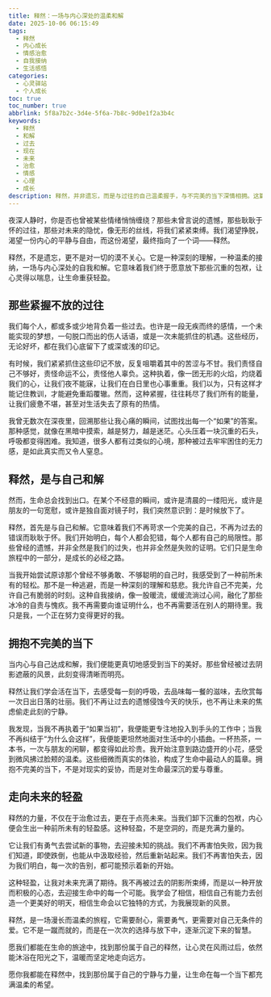 ```yaml
---
title: 释然：一场与内心深处的温柔和解
date: 2025-10-06 06:15:49
tags:
  - 释然
  - 内心成长
  - 情感治愈
  - 自我接纳
  - 生活感悟
categories:
  - 心灵驿站
  - 个人成长
toc: true
toc_number: true
abbrlink: 5f8a7b2c-3d4e-5f6a-7b8c-9d0e1f2a3b4c
keywords:
  - 释然
  - 和解
  - 过去
  - 现在
  - 未来
  - 治愈
  - 情感
  - 心理
  - 成长
description: 释然，并非遗忘，而是与过往的自己温柔握手，与不完美的当下深情相拥。这篇文章将带你走进内心深处，感受那份放下执念、重获轻盈的平静与力量，找到与自己和解的温暖路径。
---
```


夜深人静时，你是否也曾被某些情绪悄悄缠绕？那些未曾言说的遗憾，那些耿耿于怀的过往，那些对未来的隐忧，像无形的丝线，将我们紧紧束缚。我们渴望挣脱，渴望一份内心的平静与自由，而这份渴望，最终指向了一个词——释然。

释然，不是遗忘，更不是对一切的漠不关心。它是一种深刻的理解，一种温柔的接纳，一场与内心深处的自我和解。它意味着我们终于愿意放下那些沉重的包袱，让心灵得以喘息，让生命重获轻盈。

## 那些紧握不放的过往

我们每个人，都或多或少地背负着一些过去。也许是一段无疾而终的感情，一个未能实现的梦想，一句脱口而出的伤人话语，或是一次未能抓住的机遇。这些经历，无论好坏，都在我们心底留下了或深或浅的印记。

有时候，我们紧紧抓住这些印记不放，反复咀嚼着其中的苦涩与不甘。我们责怪自己不够好，责怪命运不公，责怪他人辜负。这种执着，像一团无形的火焰，灼烧着我们的心，让我们夜不能寐，让我们在白日里也心事重重。我们以为，只有这样才能记住教训，才能避免重蹈覆辙。然而，这种紧握，往往耗尽了我们所有的能量，让我们疲惫不堪，甚至对生活失去了原有的热情。

我曾无数次在深夜里，回溯那些让我心痛的瞬间，试图找出每一个“如果”的答案。那种感觉，就像在黑暗中摸索，越是努力，越是迷茫。心头压着一块沉重的石头，呼吸都变得困难。我知道，很多人都有过类似的心境，那种被过去牢牢困住的无力感，是如此真实而又令人窒息。

## 释然，是与自己和解

然而，生命总会找到出口。在某个不经意的瞬间，或许是清晨的一缕阳光，或许是朋友的一句宽慰，或许是独自面对镜子时，我们突然意识到：是时候放下了。

释然，首先是与自己和解。它意味着我们不再苛求一个完美的自己，不再为过去的错误而耿耿于怀。我们开始明白，每个人都会犯错，每个人都有自己的局限性。那些曾经的遗憾，并非全然是我们的过失，也并非全然是失败的证明。它们只是生命旅程中的一部分，是成长的必经之路。

当我开始尝试原谅那个曾经不够勇敢、不够聪明的自己时，我感受到了一种前所未有的轻松。那不是一种逃避，而是一种深刻的理解和慈悲。我允许自己不完美，允许自己有脆弱的时刻。这种自我接纳，像一股暖流，缓缓流淌过心间，融化了那些冰冷的自责与愧疚。我不再需要向谁证明什么，也不再需要活在别人的期待里。我只是我，一个正在努力变得更好的我。

## 拥抱不完美的当下

当内心与自己达成和解，我们便能更真切地感受到当下的美好。那些曾经被过去阴影遮蔽的风景，此刻变得清晰而明亮。

释然让我们学会活在当下，去感受每一刻的呼吸，去品味每一餐的滋味，去欣赏每一次日出日落的壮丽。我们不再让过去的遗憾侵蚀今天的快乐，也不再让未来的焦虑偷走此刻的宁静。

我发现，当我不再执着于“如果当初”，我便能更专注地投入到手头的工作中；当我不再纠结于“为什么会这样”，我便能更坦然地面对生活中的小插曲。一杯热茶，一本书，一次与朋友的闲聊，都变得如此珍贵。我开始注意到路边盛开的小花，感受到微风拂过脸颊的温柔。这些细微而真实的体验，构成了生命中最动人的篇章。拥抱不完美的当下，不是对现实的妥协，而是对生命最深沉的爱与尊重。

## 走向未来的轻盈

释然的力量，不仅在于治愈过去，更在于点亮未来。当我们卸下沉重的包袱，内心便会生出一种前所未有的轻盈感。这种轻盈，不是空洞的，而是充满力量的。

它让我们有勇气去尝试新的事物，去迎接未知的挑战。我们不再害怕失败，因为我们知道，即使跌倒，也能从中汲取经验，然后重新站起来。我们不再害怕失去，因为我们明白，每一次的告别，都可能预示着新的开始。

这种轻盈，让我对未来充满了期待。我不再被过去的阴影所束缚，而是以一种开放而积极的心态，去迎接生命中的每一个可能。我学会了相信，相信自己有能力去创造一个更美好的明天，相信生命会以它独特的方式，为我展现新的风景。

释然，是一场漫长而温柔的旅程，它需要耐心，需要勇气，更需要对自己无条件的爱。它不是一蹴而就的，而是在一次次的选择与放下中，逐渐沉淀下来的智慧。

愿我们都能在生命的旅途中，找到那份属于自己的释然，让心灵在风雨过后，依然能沐浴在阳光之下，温暖而坚定地走向远方。

愿你我都能在释然中，找到那份属于自己的宁静与力量，让生命在每一个当下都充满温柔的希望。